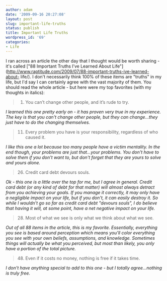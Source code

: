 ```yaml
---
author: adam
date: '2009-09-16 20:27:08'
layout: post
slug: important-life-truths
status: publish
title: Important Life Truths
wordpress_id: '69'
categories:
- Life
---
```


I ran across an article the other day that I thought would be worth sharing -
it's called ["88 Important Truths I’ve Learned About
Life"](http://www.raptitude.com/2009/07/88-important-truths-ive-learned-about-
life/). I don't necessarily think 100% of these items are "truths" in my life,
but I'd say I can certainly agree with the vast majority of them. You should
read the whole article - but here were my top favorites (with my thoughts in
italics):

> 1. You can’t change other people, and it’s rude to try.

  
_I learned this one pretty early on - it has proven very true in my
experience. The key is that *you* can't change other people, but they *can*
change...they just have to do the changing themselves._

> 11. Every problem you have is your responsibility, regardless of who caused
it.

  
_I like this one a lot because too many people have a victim mentality. In the
end though, your problems are just that...*your* problems. You don't have to
solve them if you don't want to, but don't forget that they are yours to solve
and yours alone._

> 26. Credit card debt devours souls.

  
_Ok - this one is a little over the top for me, but I agree in general. Credit
card debt (or any kind of debt for that matter) will almost always detract
from you achieving your goals. If you manage it correctly, it may only have a
negligible impact on your life, but if you don't, it can easily destroy it. So
while I wouldn't go so far as credit card debt "devours souls", I do believe
that having it will, at some point, have a net negative impact on your life._

> 28. Most of what we see is only what we think about what we see.

  
_Out of all 88 items in the article, this is my favorite. Essentially,
everything you see is based around perception which means you'll color
everything you see with your own beliefs, assumptions, and knowledge.
Sometimes things will actually be what you perceived, but most than likely,
you only have a portion of the total picture._

> 48. Even if it costs no money, nothing is free if it takes time.

  
_I don't have anything special to add to this one - but I totally
agree...*nothing* is truly free._

